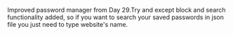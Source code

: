 Improved password manager from Day 29.Try and except block and search functionality added, so if you want to search your saved passwords in json file you just need to type
website's name.
